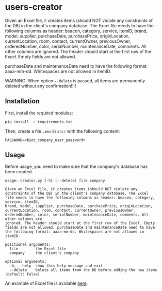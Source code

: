 # users-creator

Given an Excel file, it creates items (should NOT violate any constraints of the DB) in the client's company database. The Excel file needs to have the following columns as header: beacon, category, service, itemID,
brand, model, supplier, purchaseDate, purchasePrice, originLocation, currentLocation, room, contact, currentOwner, previousOwner, orderedNumber, color, serialNumber, maintenanceDate, comments. All other columns are
ignored. 
The header should start at the first row of the Excel. 
Empty fields are not allowed. 

purchaseDate and maintenanceDate need to have the following format: aaaa-mm-dd. 
Whitespaces are not allowed in itemID.

WARNING: When option `--delete` is passed, all items are permanently deleted without any confirmation!!!!

## Installation

First, install the required modules:

```bash
pip install -r requirements.txt
```

Then, create a file `.env` in `src/` with the following content:

```
PASSWORD=<biot_company_user_password>
```

## Usage

Before usage, you need to make sure that the company's database has been created.

```
usage: creator.py [-h] [--delete] file company

Given an Excel file, it creates items (should NOT violate any constraints of the DB) in the client's company database. The Excel file needs to have the following columns as header: beacon, category, service, itemID,
brand, model, supplier, purchaseDate, purchasePrice, originLocation, currentLocation, room, contact, currentOwner, previousOwner, orderedNumber, color, serialNumber, maintenanceDate, comments. All other columns are
ignored. The header should start at the first row of the Excel. Empty fields are not allowed. purchaseDate and maintenanceDate need to have the following format: aaaa-mm-dd. Whitespaces are not allowed in itemID.

positional arguments:
  file        the Excel file
  company     the client's company

optional arguments:
  -h, --help  show this help message and exit
  --delete    Delete all items from the DB before adding the new items (default: False)
```

An example of Excel file is available [here](examples/excel.xlsx).
